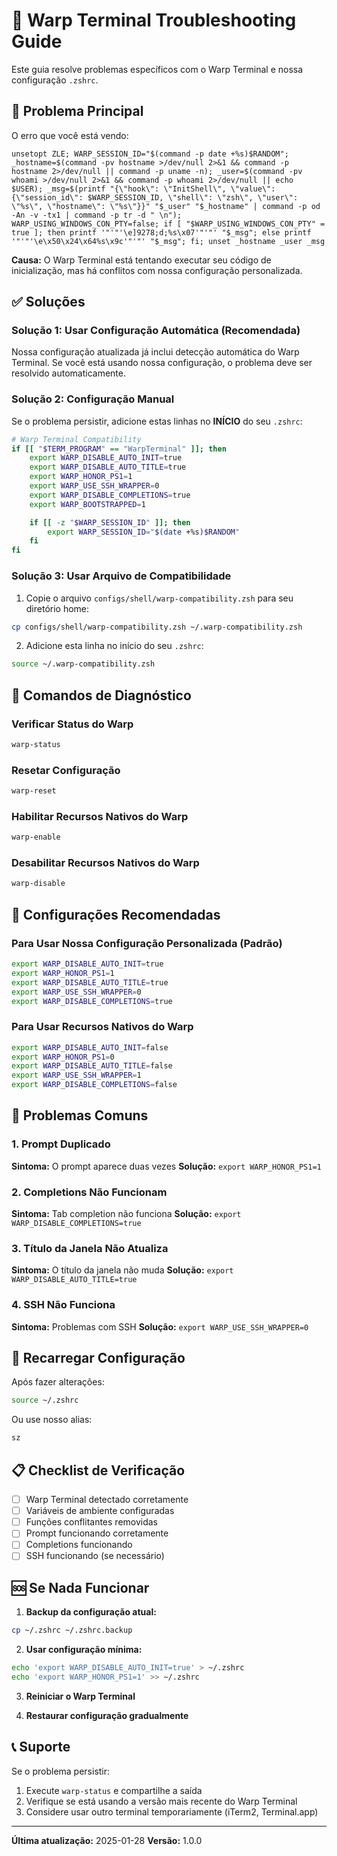 # 🔧 Warp Terminal Troubleshooting Guide

Este guia resolve problemas específicos com o Warp Terminal e nossa configuração `.zshrc`.

## 🚨 Problema Principal

O erro que você está vendo:
```
unsetopt ZLE; WARP_SESSION_ID="$(command -p date +%s)$RANDOM"; _hostname=$(command -pv hostname >/dev/null 2>&1 && command -p hostname 2>/dev/null || command -p uname -n); _user=$(command -pv whoami >/dev/null 2>&1 && command -p whoami 2>/dev/null || echo $USER); _msg=$(printf "{\"hook\": \"InitShell\", \"value\": {\"session_id\": $WARP_SESSION_ID, \"shell\": \"zsh\", \"user\": \"%s\", \"hostname\": \"%s\"}}" "$_user" "$_hostname" | command -p od -An -v -tx1 | command -p tr -d " \n"); WARP_USING_WINDOWS_CON_PTY=false; if [ "$WARP_USING_WINDOWS_CON_PTY" = true ]; then printf '"'"'\e]9278;d;%s\x07'"'"' "$_msg"; else printf '"'"'\e\x50\x24\x64%s\x9c'"'"' "$_msg"; fi; unset _hostname _user _msg
```

**Causa:** O Warp Terminal está tentando executar seu código de inicialização, mas há conflitos com nossa configuração personalizada.

## ✅ Soluções

### Solução 1: Usar Configuração Automática (Recomendada)

Nossa configuração atualizada já inclui detecção automática do Warp Terminal. Se você está usando nossa configuração, o problema deve ser resolvido automaticamente.

### Solução 2: Configuração Manual

Se o problema persistir, adicione estas linhas no **INÍCIO** do seu `.zshrc`:

```bash
# Warp Terminal Compatibility
if [[ "$TERM_PROGRAM" == "WarpTerminal" ]]; then
    export WARP_DISABLE_AUTO_INIT=true
    export WARP_DISABLE_AUTO_TITLE=true
    export WARP_HONOR_PS1=1
    export WARP_USE_SSH_WRAPPER=0
    export WARP_DISABLE_COMPLETIONS=true
    export WARP_BOOTSTRAPPED=1

    if [[ -z "$WARP_SESSION_ID" ]]; then
        export WARP_SESSION_ID="$(date +%s)$RANDOM"
    fi
fi
```

### Solução 3: Usar Arquivo de Compatibilidade

1. Copie o arquivo `configs/shell/warp-compatibility.zsh` para seu diretório home:
```bash
cp configs/shell/warp-compatibility.zsh ~/.warp-compatibility.zsh
```

2. Adicione esta linha no início do seu `.zshrc`:
```bash
source ~/.warp-compatibility.zsh
```

## 🔧 Comandos de Diagnóstico

### Verificar Status do Warp
```bash
warp-status
```

### Resetar Configuração
```bash
warp-reset
```

### Habilitar Recursos Nativos do Warp
```bash
warp-enable
```

### Desabilitar Recursos Nativos do Warp
```bash
warp-disable
```

## 🎯 Configurações Recomendadas

### Para Usar Nossa Configuração Personalizada (Padrão)
```bash
export WARP_DISABLE_AUTO_INIT=true
export WARP_HONOR_PS1=1
export WARP_DISABLE_AUTO_TITLE=true
export WARP_USE_SSH_WRAPPER=0
export WARP_DISABLE_COMPLETIONS=true
```

### Para Usar Recursos Nativos do Warp
```bash
export WARP_DISABLE_AUTO_INIT=false
export WARP_HONOR_PS1=0
export WARP_DISABLE_AUTO_TITLE=false
export WARP_USE_SSH_WRAPPER=1
export WARP_DISABLE_COMPLETIONS=false
```

## 🚨 Problemas Comuns

### 1. Prompt Duplicado
**Sintoma:** O prompt aparece duas vezes
**Solução:** `export WARP_HONOR_PS1=1`

### 2. Completions Não Funcionam
**Sintoma:** Tab completion não funciona
**Solução:** `export WARP_DISABLE_COMPLETIONS=true`

### 3. Título da Janela Não Atualiza
**Sintoma:** O título da janela não muda
**Solução:** `export WARP_DISABLE_AUTO_TITLE=true`

### 4. SSH Não Funciona
**Sintoma:** Problemas com SSH
**Solução:** `export WARP_USE_SSH_WRAPPER=0`

## 🔄 Recarregar Configuração

Após fazer alterações:
```bash
source ~/.zshrc
```

Ou use nosso alias:
```bash
sz
```

## 📋 Checklist de Verificação

- [ ] Warp Terminal detectado corretamente
- [ ] Variáveis de ambiente configuradas
- [ ] Funções conflitantes removidas
- [ ] Prompt funcionando corretamente
- [ ] Completions funcionando
- [ ] SSH funcionando (se necessário)

## 🆘 Se Nada Funcionar

1. **Backup da configuração atual:**
```bash
cp ~/.zshrc ~/.zshrc.backup
```

2. **Usar configuração mínima:**
```bash
echo 'export WARP_DISABLE_AUTO_INIT=true' > ~/.zshrc
echo 'export WARP_HONOR_PS1=1' >> ~/.zshrc
```

3. **Reiniciar o Warp Terminal**

4. **Restaurar configuração gradualmente**

## 📞 Suporte

Se o problema persistir:
1. Execute `warp-status` e compartilhe a saída
2. Verifique se está usando a versão mais recente do Warp Terminal
3. Considere usar outro terminal temporariamente (iTerm2, Terminal.app)

---

**Última atualização:** 2025-01-28
**Versão:** 1.0.0